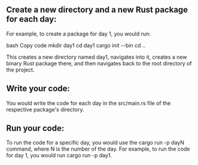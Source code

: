 ## Create a new directory and a new Rust package for each day:

For example, to create a package for day 1, you would run:

bash
Copy code
mkdir day1
cd day1
cargo init --bin
cd ..

This creates a new directory named day1, navigates into it, creates a new binary Rust package there, and then navigates back to the root directory of the project.

## Write your code:

You would write the code for each day in the src/main.rs file of the respective package's directory.

## Run your code:

To run the code for a specific day, you would use the cargo run -p dayN command, where N is the number of the day. For example, to run the code for day 1, you would run cargo run -p day1.